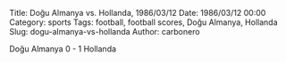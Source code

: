 Title: Doğu Almanya vs. Hollanda, 1986/03/12
Date: 1986/03/12 00:00
Category: sports
Tags: football, football scores, Doğu Almanya, Hollanda
Slug: dogu-almanya-vs-hollanda
Author: carbonero


Doğu Almanya 0 - 1 Hollanda
